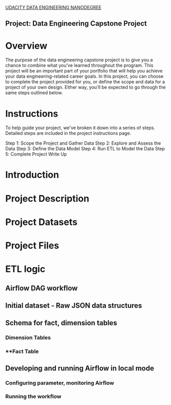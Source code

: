 [UDACITY DATA ENGINEERING NANODEGREE](https://www.udacity.com/course/data-engineer-nanodegree--nd027)

Project: Data Engineering Capstone Project
----

# **Overview**
The purpose of the data engineering capstone project is to give you a chance to combine what you've learned throughout the program. This project will be an important part of your portfolio that will help you achieve your data engineering-related career goals. In this project, you can choose to complete the project provided for you, or define the scope and data for a project of your own design. Either way, you'll be expected to go through the same steps outlined below.

# **Instructions**
To help guide your project, we've broken it down into a series of steps. Detailed steps are included in the project instructions page.

Step 1: Scope the Project and Gather Data
Step 2: Explore and Assess the Data
Step 3: Define the Data Model
Step 4: Run ETL to Model the Data
Step 5: Complete Project Write Up


# **Introduction**



# **Project Description**


# **Project Datasets**


# **Project Files**




# **ETL logic**

## Airflow DAG workflow



## **Initial dataset - Raw JSON data structures**



## **Schema for fact, dimension tables**



### **Dimension Tables**



### **Fact Table



## **Developing and running Airflow in local mode**



### **Configuring parameter, monitoring Airflow**


### **Running the workflow**
